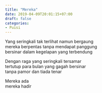 ```yaml
---
title: "Mereka"
date: 2019-04-09T20:01:15+07:00
draft: false
categories:
- Puisi
---
```


Yang seringkali tak terlihat namun bergaung  
mereka berpentas tanpa mendapat panggung  
bersinar dalam kegelapan yang terbendung  

Dengan raga yang seringkali tersamar  
tertutup para bulan yang gagah bersinar  
tanpa pamor dan tiada tenar  

Mereka ada  
mereka hadir  